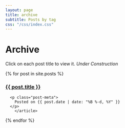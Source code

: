 ```yaml
---
layout: page
title: archive
subtitle: Posts by tag
css: "/css/index.css"
---
```


# Archive
Click on each post title to view it.
_Under Construction_

<div class="posts-list">
  {% for post in site.posts %}
      <article class="post-preview">
      <a href="{{ post.url | prepend: site.baseurl }}">
  	  <h3 class="post-title">{{ post.title }}</h2>
      </a>  
  
      <p class="post-meta">
        Posted on {{ post.date | date: "%B %-d, %Y" }}
      </p>      
        </article>
  {% endfor %}
</div>
